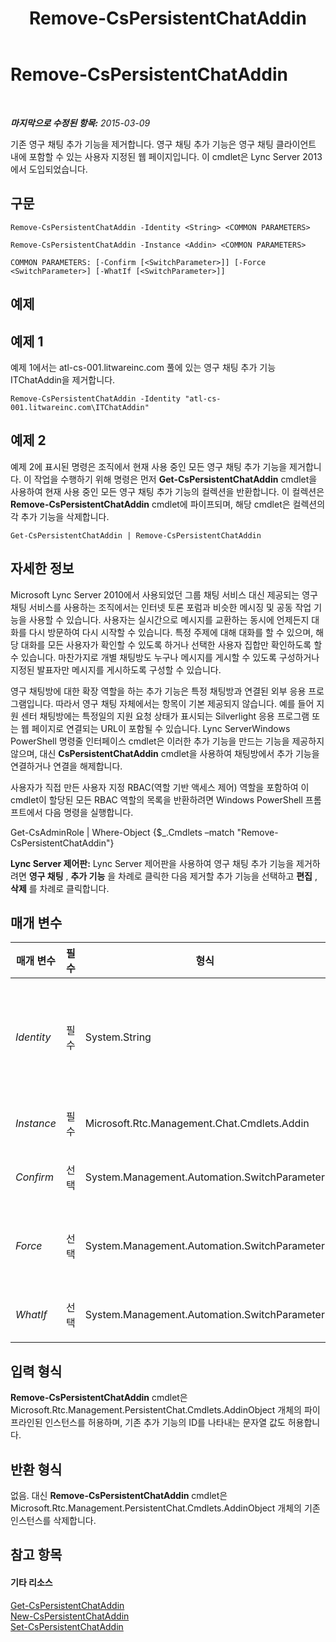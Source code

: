 ﻿---
title: Remove-CsPersistentChatAddin
TOCTitle: Remove-CsPersistentChatAddin
ms:assetid: e218e88a-326e-4405-ba58-4d34b41191b4
ms:mtpsurl: https://technet.microsoft.com/ko-kr/library/JJ205350(v=OCS.15)
ms:contentKeyID: 49305304
ms.date: 08/10/2015
mtps_version: v=OCS.15
ms.translationtype: HT
---

# Remove-CsPersistentChatAddin

 

_**마지막으로 수정된 항목:** 2015-03-09_

기존 영구 채팅 추가 기능을 제거합니다. 영구 채팅 추가 기능은 영구 채팅 클라이언트 내에 포함할 수 있는 사용자 지정된 웹 페이지입니다. 이 cmdlet은 Lync Server 2013에서 도입되었습니다.

## 구문

    Remove-CsPersistentChatAddin -Identity <String> <COMMON PARAMETERS>

    Remove-CsPersistentChatAddin -Instance <Addin> <COMMON PARAMETERS>

    COMMON PARAMETERS: [-Confirm [<SwitchParameter>]] [-Force <SwitchParameter>] [-WhatIf [<SwitchParameter>]]

## 예제

## 예제 1

예제 1에서는 atl-cs-001.litwareinc.com 풀에 있는 영구 채팅 추가 기능 ITChatAddin을 제거합니다.

    Remove-CsPersistentChatAddin -Identity "atl-cs-001.litwareinc.com\ITChatAddin"

## 예제 2

예제 2에 표시된 명령은 조직에서 현재 사용 중인 모든 영구 채팅 추가 기능을 제거합니다. 이 작업을 수행하기 위해 명령은 먼저 **Get-CsPersistentChatAddin** cmdlet을 사용하여 현재 사용 중인 모든 영구 채팅 추가 기능의 컬렉션을 반환합니다. 이 컬렉션은 **Remove-CsPersistentChatAddin** cmdlet에 파이프되며, 해당 cmdlet은 컬렉션의 각 추가 기능을 삭제합니다.

    Get-CsPersistentChatAddin | Remove-CsPersistentChatAddin

## 자세한 정보

Microsoft Lync Server 2010에서 사용되었던 그룹 채팅 서비스 대신 제공되는 영구 채팅 서비스를 사용하는 조직에서는 인터넷 토론 포럼과 비슷한 메시징 및 공동 작업 기능을 사용할 수 있습니다. 사용자는 실시간으로 메시지를 교환하는 동시에 언제든지 대화를 다시 방문하여 다시 시작할 수 있습니다. 특정 주제에 대해 대화를 할 수 있으며, 해당 대화를 모든 사용자가 확인할 수 있도록 하거나 선택한 사용자 집합만 확인하도록 할 수 있습니다. 마찬가지로 개별 채팅방도 누구나 메시지를 게시할 수 있도록 구성하거나 지정된 발표자만 메시지를 게시하도록 구성할 수 있습니다.

영구 채팅방에 대한 확장 역할을 하는 추가 기능은 특정 채팅방과 연결된 외부 응용 프로그램입니다. 따라서 영구 채팅 자체에서는 항목이 기본 제공되지 않습니다. 예를 들어 지원 센터 채팅방에는 특정일의 지원 요청 상태가 표시되는 Silverlight 응용 프로그램 또는 웹 페이지로 연결되는 URL이 포함될 수 있습니다. Lync ServerWindows PowerShell 명령줄 인터페이스 cmdlet은 이러한 추가 기능을 만드는 기능을 제공하지 않으며, 대신 **CsPersistentChatAddin** cmdlet을 사용하여 채팅방에서 추가 기능을 연결하거나 연결을 해제합니다.

사용자가 직접 만든 사용자 지정 RBAC(역할 기반 액세스 제어) 역할을 포함하여 이 cmdlet이 할당된 모든 RBAC 역할의 목록을 반환하려면 Windows PowerShell 프롬프트에서 다음 명령을 실행합니다.

Get-CsAdminRole | Where-Object {$\_.Cmdlets –match "Remove-CsPersistentChatAddin"}

**Lync Server 제어판:** Lync Server 제어판을 사용하여 영구 채팅 추가 기능을 제거하려면 **영구 채팅** , **추가 기능** 을 차례로 클릭한 다음 제거할 추가 기능을 선택하고 **편집** , **삭제** 를 차례로 클릭합니다.

## 매개 변수


<table>
<colgroup>
<col style="width: 25%" />
<col style="width: 25%" />
<col style="width: 25%" />
<col style="width: 25%" />
</colgroup>
<thead>
<tr class="header">
<th>매개 변수</th>
<th>필수</th>
<th>형식</th>
<th>설명</th>
</tr>
</thead>
<tbody>
<tr class="odd">
<td><p><em>Identity</em></p></td>
<td><p>필수</p></td>
<td><p>System.String</p></td>
<td><p>제거할 영구 채팅 추가 기능의 고유 식별자입니다. ID는 추가 기능이 있는 영구 채팅 풀의 정규화된 도메인 이름, &quot;\&quot; 문자 및 추가 기능 이름으로 구성됩니다. 예를 들면 다음과 같습니다.</p>
<p>-Identity &quot;atl-gc-001.litwareincom\ITPersistentChatAddin&quot;</p></td>
</tr>
<tr class="even">
<td><p><em>Instance</em></p></td>
<td><p>필수</p></td>
<td><p>Microsoft.Rtc.Management.Chat.Cmdlets.Addin</p></td>
<td><p>개체에 대한 참조를 cmdlet에 전달할 수 있습니다.</p></td>
</tr>
<tr class="odd">
<td><p><em>Confirm</em></p></td>
<td><p>선택</p></td>
<td><p>System.Management.Automation.SwitchParameter</p></td>
<td><p>명령을 실행하기 전에 확인 메시지를 표시합니다.</p></td>
</tr>
<tr class="even">
<td><p><em>Force</em></p></td>
<td><p>선택</p></td>
<td><p>System.Management.Automation.SwitchParameter</p></td>
<td><p>명령을 실행할 때 발생할 수 있는 심각하지 않은 오류 메시지를 표시하지 않습니다. 현재 하나 이상의 채팅방과 연결된 추가 기능의 제거를 시도하는 경우를 예로 들 수 있습니다.</p></td>
</tr>
<tr class="odd">
<td><p><em>WhatIf</em></p></td>
<td><p>선택</p></td>
<td><p>System.Management.Automation.SwitchParameter</p></td>
<td><p>명령을 실제로 실행하지 않고도 명령이 실행될 경우 발생할 수 있는 현상을 설명합니다.</p></td>
</tr>
</tbody>
</table>


## 입력 형식

**Remove-CsPersistentChatAddin** cmdlet은 Microsoft.Rtc.Management.PersistentChat.Cmdlets.AddinObject 개체의 파이프라인된 인스턴스를 허용하며, 기존 추가 기능의 ID를 나타내는 문자열 값도 허용합니다.

## 반환 형식

없음. 대신 **Remove-CsPersistentChatAddin** cmdlet은 Microsoft.Rtc.Management.PersistentChat.Cmdlets.AddinObject 개체의 기존 인스턴스를 삭제합니다.

## 참고 항목

#### 기타 리소스

[Get-CsPersistentChatAddin](get-cspersistentchataddin.md)  
[New-CsPersistentChatAddin](new-cspersistentchataddin.md)  
[Set-CsPersistentChatAddin](set-cspersistentchataddin.md)

